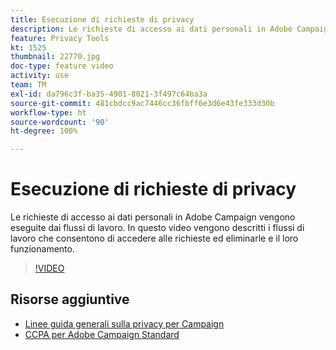 ```yaml
---
title: Esecuzione di richieste di privacy
description: Le richieste di accesso ai dati personali in Adobe Campaign vengono eseguite dai flussi di lavoro. In questo video vengono descritti i flussi di lavoro che consentono di accedere alle richieste ed eliminarle e il loro funzionamento.
feature: Privacy Tools
kt: 1525
thumbnail: 22770.jpg
doc-type: feature video
activity: use
team: TM
exl-id: da796c3f-ba35-4901-8021-3f497c64ba3a
source-git-commit: 481cbdcc9ac7446cc36fbff6e3d6e43fe333d30b
workflow-type: ht
source-wordcount: '90'
ht-degree: 100%

---
```


# Esecuzione di richieste di privacy

Le richieste di accesso ai dati personali in Adobe Campaign vengono eseguite dai flussi di lavoro. In questo video vengono descritti i flussi di lavoro che consentono di accedere alle richieste ed eliminarle e il loro funzionamento.

>[!VIDEO](https://video.tv.adobe.com/v/22770?quality=12)

## Risorse aggiuntive

* [Linee guida generali sulla privacy per Campaign](https://experienceleague.adobe.com/docs/campaign-classic/using/getting-started/privacy/privacy-management.html?lang=it#getting-started)
* [CCPA per Adobe Campaign Standard](https://experienceleague.adobe.com/docs/campaign-standard/using/getting-started/privacy/privacy-requests.html?lang=it#privacy-requests)

